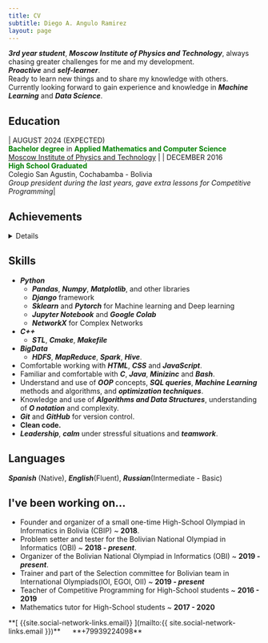 ```yaml
---
title: CV
subtitle: Diego A. Angulo Ramirez
layout: page
---
```

***3rd year student***, ***Moscow Institute of Physics and Technology***, always chasing greater challenges for me and my development.<br>
***Proactive*** and ***self-learner***.<br>
Ready to learn new things and to share my knowledge with others.<br>
Currently looking forward to gain experience and knowledge in ***Machine Learning*** and ***Data Science***.<br>

## Education

| AUGUST 2024 (EXPECTED)<br> <span style="color:green;">**Bachelor degree**</span> in <span style="color:green;">**Applied Mathematics and Computer Science**</span><br>[Moscow Institute of Physics and Technology](https://mipt.ru/english/) |
| DECEMBER 2016<br> <span style="color:green;">**High School Graduated**</span><br> Colegio San Agustin, Cochabamba - Bolivia<br>*Group president during the last years, gave extra lessons for Competitive Programming*|

## Achievements
<details>

<a href="http://stats.ioinformatics.org/people/5541"> <h3> International Olympiad in Informatics</h3> </a>
<ul>
    <li> 2015 - <i><b> Contestant </b></i>  </li>
    <li> 2017 - <i><b>Contestant</b></i></li>
    <li> 2023 - <i><b>Team Leader</b></i></li>
</ul>

<h3> Iberoamerican Olympiad in Informatics</h3> 
<ul>
    <li>2014 - <i><b>Contestant</b></i></li>
    <li>2015 - <i><b>Bronze Medal</b></i></li>
    <li>2017 - <i><b>Bronze Medal</b></i></li>
</ul>

<h3> Bolivian National Olympiad in Informatics(OBI) </h3>
<ul>
    <li>2013 - <i><b>Bronze Medal</b></i> - Level 2</li>
    <li>2014 - <i><b>Silver Medal</b></i> - Level 3</li>
    <li>2015 - <i><b>Bronze Medal</b></i> - Level 3</li>
    <li>2016 - <i><b>Gold Medal</b></i> - Level 3</li>
</ul>

<h3>Different Olympiads in Mathematics </h3>
<ul>
    <li>2012 - <i><b>Gold Medal</b></i> - Gauss Mathematics Olympiad</li>
    <li>2012 - <i><b>Bronze Medal</b></i> - Gauss National Mathematics Olympiad</li>
    <li>2013 - <i><b>Silver Medal</b></i> - Departamental Mathematics Olympiad</li>
    <li>2014 - <i><b>Honorific mention</b></i> - Gauss Mathematics Olympiad</li>
    <li>2014 - <i><b>Honorific mention</b></i> - Departamental Mathematics Olympiad</li>
</ul>

<h3>Programming training camps</h3>
<ul>
    <li>2015 - <i><b>Programming camp ACM-ICPC</b></i> - Bolivia</li>
    <li>2017 - <i><b>Training camp Argentina</b></i> - Argentina</li>
    <li>2019 - <i><b>Training camp ACM-ICPC</b></i> - Bolivia</li>
</ul>

<h3>ACM-ICPC</h3>
<ul>
    <li>2018 - <i><b>Bronze medal</b></i> - Bolivia</li>
</ul>

</details>


## Skills
- ***Python***
    - ***Pandas***, ***Numpy***, ***Matplotlib***, and other libraries
    - ***Django*** framework
    - ***Sklearn*** and ***Pytorch*** for Machine learning and Deep learning
    - ***Jupyter Notebook*** and ***Google Colab*** 
    - ***NetworkX*** for Complex Networks
- ***C++***
    - ***STL***, ***Cmake***, ***Makefile***
- ***BigData***
    - ***HDFS***, ***MapReduce***, ***Spark***, ***Hive***.
- Comfortable working with ***HTML***, ***CSS*** and ***JavaScript***.
- Familiar and comfortable with ***C***, ***Java***, ***Minizinc*** and ***Bash***.
- Understand and use of ***OOP*** concepts, ***SQL queries***, ***Machine Learning*** methods and algorithms, and ***optimization techniques***.
- Knowledge and use of ***Algorithms and Data Structures***, understanding of ***O notation*** and complexity.
- ***Git*** and ***GitHub*** for version control.
- **Clean code.**
- ***Leadership***, ***calm***  under stressful situations and ***teamwork***.

## Languages
***Spanish*** (Native), ***English***(Fluent), ***Russian***(Intermediate - Basic)

## I've been working on...
 - Founder and organizer of a small one-time High-School Olympiad in Informatics in Bolivia (CBIP) ~ **2018**.
 - Problem setter and tester for the Bolivian National Olympiad in Informatics (OBI) ~ **2018 - *present***.
 - Organizer of the Bolivian National Olympiad in Informatics (OBI) ~ **2019 - *present***.
 - Trainer and part of the Selection committee for Bolivian team in International Olympiads(IOI, EGOI, OII) ~ **2019 - *present***
 - Teacher of Competitive Programming for High-School students ~ **2016 - 2019**
 - Mathematics tutor for High-School students ~ **2017 - 2020**


<span class="fa-stack fa-lg" aria-hidden="true">
    <i class="fas fa-circle fa-stack-2x"></i>
        <i class="fas fa-envelope fa-stack-1x fa-inverse"></i>
</span>
**[ {{site.social-network-links.email}} ](mailto:{{ site.social-network-links.email }})** &nbsp;&nbsp;&nbsp;&nbsp;
<span class="fa-stack fa-lg" aria-hidden="true">
    <i class="fas fa-circle fa-stack-2x"></i>
    <i class="fas fa-phone fa-stack-1x fa-inverse"></i>
</span>
**+79939224098**<br>



